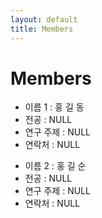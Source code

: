 ```yaml
---
layout: default
title: Members
---
```


<div class="post">
	<h1 class="pageTitle"> Members </h1>
		<ul> 
		<li>이름 1 : 홍 길 동</li>
    <li>전공 : NULL</li>
    <li>연구 주제 : NULL</li>
    <li>연락처 : NULL</li>
  	  	</ul> 
  		<ul> 
		<li>이름 2 : 홍 길 순</li>
    <li>전공 : NULL</li>
    <li>연구 주제 : NULL</li>
    <li>연락처 : NULL</li>
  	  	</ul> 

</div>
